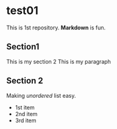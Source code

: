 # test01
 
This is 1st repository.
**Markdown** is fun.

## Section1
This is my section 2
This is my paragraph

## Section 2
Making *unordered* list easy.

- 1st item
- 2nd item
- 3rd item
